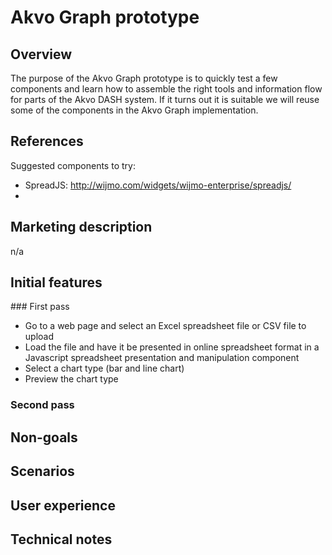 # Akvo Graph prototype

## Overview

The purpose of the Akvo Graph prototype is to quickly test a few components and learn how to assemble the right tools and information flow for parts of the Akvo DASH system. If it turns out it is suitable we will reuse some of the components in the Akvo Graph implementation. 

## References

Suggested components to try:

- SpreadJS: http://wijmo.com/widgets/wijmo-enterprise/spreadjs/
- 

## Marketing description

n/a

## Initial features

### First pass

- Go to a web page and select an Excel spreadsheet file or CSV file to upload
- Load the file and have it be presented in online spreadsheet format in a Javascript spreadsheet presentation and manipulation component
- Select a chart type (bar and line chart)
- Preview the chart type

### Second pass



## Non-goals

## Scenarios

## User experience

## Technical notes
